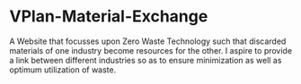 # VPlan-Material-Exchange
A Website that focusses upon Zero Waste Technology such that discarded materials of one industry become resources for the other. I aspire to provide a link between different industries so as to ensure minimization as well as optimum utilization of waste.
